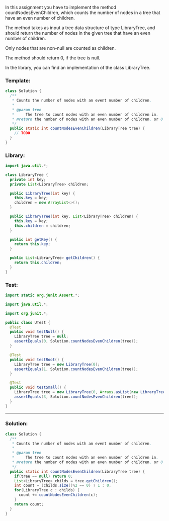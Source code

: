 In this assignment you have to implement the method countNodesEvenChildren, which counts the number of nodes in a tree that have an even number of children.

The method takes as input a tree data structure of type LibraryTree, and should return the number of nodes in the given tree that have an even number of children.

Only nodes that are non-null are counted as children.

The method should return 0, if the tree is null.

In the library, you can find an implementation of the class LibraryTree.

### Template:
```java
class Solution {
  /**
   * Counts the number of nodes with an event number of children.
   *
   * @param tree
   *     The tree to count nodes with an even number of children in.
   * @return the number of nodes with an even number of children, or 0 if tree is null.
   */
  public static int countNodesEvenChildren(LibraryTree tree) {
    // TODO
  }
}

```

### Library:
```java
import java.util.*;

class LibraryTree {
  private int key;
  private List<LibraryTree> children;

  public LibraryTree(int key) {
    this.key = key;
    children = new ArrayList<>();
  }

  public LibraryTree(int key, List<LibraryTree> children) {
    this.key = key;
    this.children = children;
  }

  public int getKey() {
    return this.key;
  }

  public List<LibraryTree> getChildren() {
    return this.children;
  }
}

```

### Test:
```java
import static org.junit.Assert.*;

import java.util.*;

import org.junit.*;

public class UTest {
  @Test
  public void testNull() {
    LibraryTree tree = null;
    assertEquals(0, Solution.countNodesEvenChildren(tree));
  }

  @Test
  public void testRoot() {
    LibraryTree tree = new LibraryTree(0);
    assertEquals(1, Solution.countNodesEvenChildren(tree));
  }

  @Test
  public void testSmall() {
    LibraryTree tree = new LibraryTree(0, Arrays.asList(new LibraryTree(1), new LibraryTree(2)));
    assertEquals(3, Solution.countNodesEvenChildren(tree));
  }
}


```

____________________________________________________________________________________________________

### Solution:
```java
class Solution {
  /**
   * Counts the number of nodes with an event number of children.
   *
   * @param tree
   *     The tree to count nodes with an even number of children in.
   * @return the number of nodes with an even number of children, or 0 if tree is null.
   */
  public static int countNodesEvenChildren(LibraryTree tree) {
    if(tree == null) return 0;
    List<LibraryTree> childs = tree.getChildren();
    int count = (childs.size()%2 == 0) ? 1 : 0;
    for(LibraryTree c : childs) {
      count += countNodesEvenChildren(c);
    }
    return count;
  }
}

```
